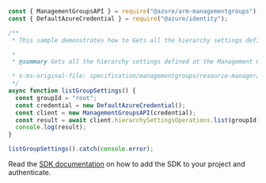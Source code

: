 ```javascript
const { ManagementGroupsAPI } = require("@azure/arm-managementgroups");
const { DefaultAzureCredential } = require("@azure/identity");

/**
 * This sample demonstrates how to Gets all the hierarchy settings defined at the Management Group level. Settings can only be set on the root Management Group of the hierarchy.

 *
 * @summary Gets all the hierarchy settings defined at the Management Group level. Settings can only be set on the root Management Group of the hierarchy.

 * x-ms-original-file: specification/managementgroups/resource-manager/Microsoft.Management/stable/2021-04-01/examples/ListHierarchySettings.json
 */
async function listGroupSettings() {
  const groupId = "root";
  const credential = new DefaultAzureCredential();
  const client = new ManagementGroupsAPI(credential);
  const result = await client.hierarchySettingsOperations.list(groupId);
  console.log(result);
}

listGroupSettings().catch(console.error);
```

Read the [SDK documentation](https://github.com/Azure/azure-sdk-for-js/blob/%40azure%2Farm-managementgroups_2.0.1/sdk/managementgroups/arm-managementgroups/README.md) on how to add the SDK to your project and authenticate.
